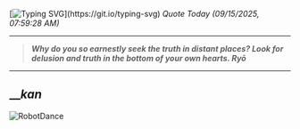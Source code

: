 [![Typing SVG](https://readme-typing-svg.herokuapp.com?font=Press+Start+2P&color=C2F784&size=35&width=900&height=100&lines=Hello+World%2C+I'm+Hung+!)](https://git.io/typing-svg) 
_Quote Today (09/15/2025, 07:59:28 AM)_
___
>**_Why do you so earnestly seek the truth in distant places? Look for delusion and truth in the bottom of your own hearts. Ryō_**
___

## __**_kan_**

![RobotDance](src/assets/images/robot-dancing-dribble.gif?style=center)

